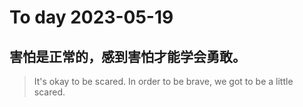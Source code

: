 
# To day 2023-05-19


## 害怕是正常的，感到害怕才能学会勇敢。
> It's okay to be scared. In order to be brave, we got to be a little scared.

    